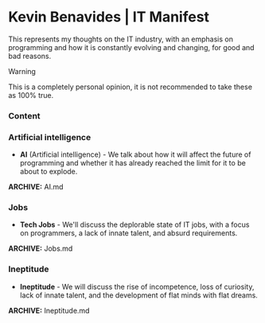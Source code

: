 # Kevin Benavides | IT Manifest

This represents my thoughts on the IT industry, with an emphasis on programming and how it is constantly evolving and changing, for good and bad reasons.

> [!WARNING]  
> This is a completely personal opinion, it is not recommended to take these as 100% true.

### Content

### Artificial intelligence

- **AI** (Artificial intelligence) - We talk about how it will affect the future of programming and whether it has already reached the limit for it to be about to explode.

**ARCHIVE:** AI.md

### Jobs

- **Tech Jobs** - We'll discuss the deplorable state of IT jobs, with a focus on programmers, a lack of innate talent, and absurd requirements.

**ARCHIVE:** Jobs.md

### Ineptitude

- **Ineptitude** - We will discuss the rise of incompetence, loss of curiosity, lack of innate talent, and the development of flat minds with flat dreams.

**ARCHIVE:** Ineptitude.md